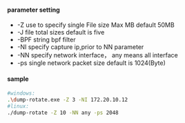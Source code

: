 #### parameter setting
- -Z use to specify single File size Max MB default 50MB
- -J file total sizes  default is five
- -BPF string bpf filter
- -NI specify capture ip,prior to NN parameter
- -NN specify network interface， any means all interface
- -ps single network packet size default is 1024(Byte)

#### sample

```bash
#windows:
.\dump-rotate.exe -Z 3 -NI 172.20.10.12
#linux:
./dump-rotate -Z 10 -NN any -ps 2048
```

